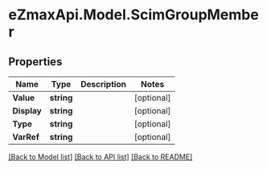 
# eZmaxApi.Model.ScimGroupMember

## Properties

Name | Type | Description | Notes
------------ | ------------- | ------------- | -------------
**Value** | **string** |  | [optional] 
**Display** | **string** |  | [optional] 
**Type** | **string** |  | [optional] 
**VarRef** | **string** |  | [optional] 

[[Back to Model list]](../README.md#documentation-for-models)
[[Back to API list]](../README.md#documentation-for-api-endpoints)
[[Back to README]](../README.md)

